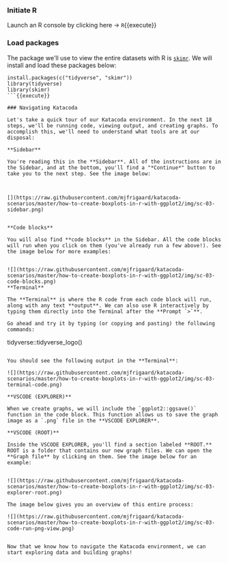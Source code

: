 ### Initiate R

Launch an R console by clicking here -> `R`{{execute}}

### Load packages

The package we'll use to view the entire datasets with R is [`skimr`](https://docs.ropensci.org/skimr/). We will install and load these packages below:


```
install.packages(c("tidyverse", "skimr"))
library(tidyverse)
library(skimr)
```{{execute}}

### Navigating Katacoda

Let's take a quick tour of our Katacoda environment. In the next 18 steps, we'll be running code, viewing output, and creating graphs. To accomplish this, we'll need to understand what tools are at our disposal:

**Sidebar**

You're reading this in the **Sidebar**. All of the instructions are in the Sidebar, and at the bottom, you'll find a "*Continue*" button to take you to the next step. See the image below:



[](https://raw.githubusercontent.com/mjfrigaard/katacoda-scenarios/master/how-to-create-boxplots-in-r-with-ggplot2/img/sc-03-sidebar.png)


**Code blocks**

You will also find **code blocks** in the Sidebar. All the code blocks will run when you click on them (you've already run a few above!). See the image below for more examples:


![](https://raw.githubusercontent.com/mjfrigaard/katacoda-scenarios/master/how-to-create-boxplots-in-r-with-ggplot2/img/sc-03-code-blocks.png)
**Terminal**

The **Terminal** is where the R code from each code block will run, along with any text **output**. We can also use R interactively by typing them directly into the Terminal after the **Prompt `>`**.

Go ahead and try it by typing (or copying and pasting) the following commands:

```
tidyverse::tidyverse_logo()
```{{execute}}

You should see the following output in the **Terminal**:

![](https://raw.githubusercontent.com/mjfrigaard/katacoda-scenarios/master/how-to-create-boxplots-in-r-with-ggplot2/img/sc-03-terminal-code.png) 

**VSCODE (EXPLORER)**

When we create graphs, we will include the `ggplot2::ggsave()` function in the code block. This function allows us to save the graph image as a `.png` file in the **VSCODE EXPLORER**.

**VSCODE (ROOT)**

Inside the VSCODE EXPLORER, you'll find a section labeled **ROOT.** ROOT is a folder that contains our new graph files. We can open the **Graph file** by clicking on them. See the image below for an example:


![](https://raw.githubusercontent.com/mjfrigaard/katacoda-scenarios/master/how-to-create-boxplots-in-r-with-ggplot2/img/sc-03-explorer-root.png)

The image below gives you an overview of this entire process:

![](https://raw.githubusercontent.com/mjfrigaard/katacoda-scenarios/master/how-to-create-boxplots-in-r-with-ggplot2/img/sc-03-code-run-png-view.png) 


Now that we know how to navigate the Katacoda environment, we can start exploring data and building graphs!

